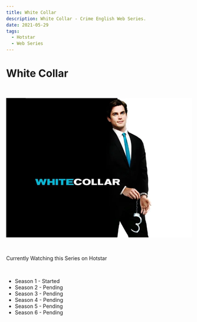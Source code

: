 ```yaml
---
title: White Collar
description: White Collar - Crime English Web Series.
date: 2021-05-29
tags: 
  - Hotstar
  - Web Series
---
```


# White Collar

<br />

![White Collar - Web Series](/img/whitecollar.webp)

<br />

Currently Watching this Series on Hotstar

<br />

- Season 1 - Started
- Season 2 - Pending
- Season 3 - Pending
- Season 4 - Pending
- Season 5 - Pending
- Season 6 - Pending

<br />
